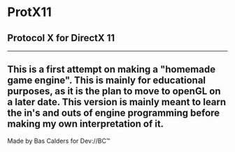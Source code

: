 # ProtX11
## Protocol X for DirectX 11
---
This is a first attempt on making a "homemade game engine". This is mainly for educational purposes, as it is the plan to move to openGL on a later date. This version is mainly meant to learn the in's and outs of engine programming before making my own interpretation of it.
---
Made by Bas Calders for Dev://BC:tm: 
